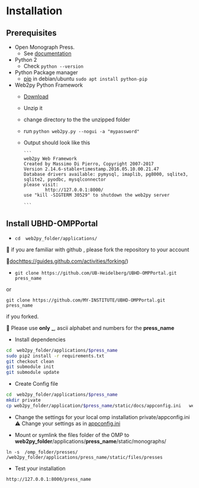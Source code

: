 # Installation

## Prerequisites
* Open Monograph Press. 
  * See [documentation](http://pkp.sfu.ca/omp/README)
* Python 2 
   * Check `python --version`
* Python Package manager
  * [pip](https://pypi.python.org/pypi/pip) in debian/ubuntu `sudo apt install python-pip` 
* Web2py Python Framework
  * [Download](http://web2py.com/init/default/download)
  * Unzip it
  * change directory to the the unzipped folder
  * run ```python web2py.py --nogui -a "mypassword"```
  * Output should look like this 
        
        ```
        web2py Web Framework
        Created by Massimo Di Pierro, Copyright 2007-2017
        Version 2.14.6-stable+timestamp.2016.05.10.00.21.47
        Database drivers available: pymysql, imaplib, pg8000, sqlite3, sqlite2, pyodbc, mysqlconnector
        please visit:
                http://127.0.0.1:8000/
        use "kill -SIGTERM 30529" to shutdown the web2py server

        ```

## Install UBHD-OMPPortal
* ```cd  web2py_folder/applications/```

:bookmark: if you are familiar with  github , please fork the repository to your account
 
:notebook_with_decorative_cover:[doc]()https://guides.github.com/activities/forking/)

* `git clone https://github.com/UB-Heidelberg/UBHD-OMPPortal.git press_name`

or 

 `git clone https://github.com/MY-INSTITUTE/UBHD-OMPPortal.git press_name`  
 
 if you forked.

 :red_circle: Please  use  **only** **_**, ascii alphabet and numbers for the  **press_name** 

* Install dependencies

```bash
cd  web2py_folder/applications/$press_name
sudo pip2 install -r requirements.txt
git checkout clean
git submodule init
git submodule update
```     
* Create Config file

```   bash
cd  web2py_folder/applications/$press_name
mkdir private 
cp web2py_folder/application/$press_name/static/docs/appconfig.ini   web2py_folder/application/$press_name/private/      
```

* Change the settings for your local omp installation private/appconfig.ini   
:warning: Change your settings as in [appconfig.ini ](https://github.com/UB-Heidelberg/UBHD-OMPPortal/blob/categories/static/docs/APPCONFIG.md)
  

* Mount or symlink the files folder of the OMP  to **web2py_folder**/applications/**press_name**/static/monographs/

```
ln -s  /omp_folder/presses/ /web2py_folder/applications/press_name/static/files/presses
```

* Test your installation
```
http://127.0.0.1:8000/press_name
```


  
 
